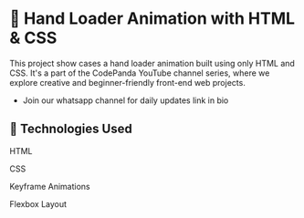 # 🤚 Hand Loader Animation with HTML & CSS

This project show cases a hand loader animation built using only HTML and CSS. It's a part of the CodePanda YouTube channel series, where we explore creative and beginner-friendly front-end web projects.

* Join our whatsapp channel for daily updates link in bio
  
## 🧰 Technologies Used
HTML

CSS

Keyframe Animations

Flexbox Layout


